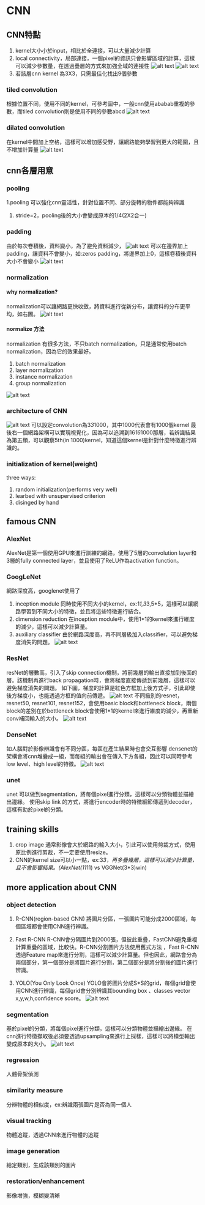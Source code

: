  # CNN
 ## CNN特點
 1. kernel大小小於input，相比於全連接，可以大量減少計算
 2. local connectivity，局部連接，一個pixel的資訊只會影響區域的計算，這樣可以減少參數量，在透過疊層的方式來加強全域的連接性
   ![alt text](image.png)
   ![alt text](image-1.png)
3. 若該層cnn kernel 為3X3，只需最佳化找出9個參數
### tiled convolution
根據位置不同，使用不同的kernel，可參考圖中，一般cnn使用ababab重複的參數，而tiled convolution則是使用不同的參數abcd
![alt text](image-4.png)
### dilated convolution
在kernel中間加上空格，這樣可以增加感受野，讓網路能夠學習到更大的範圍，且不增加計算量
![alt text](image-5.png)

## cnn各層用意
### pooling
1.pooling 可以強化cnn靈活性，針對位置不同、部分旋轉的物件都能夠辨識
1. stride=2，pooling後的大小會變成原本的1/4(2X2合一)
### padding
由於每次卷積後，資料變小，為了避免資料減少，
![alt text](image-2.png)
可以在邊界加上padding，讓資料不會變小，如:zeros padding，將邊界加上0，這樣卷積後資料大小不會變小
![alt text](image-3.png)
### normalization
#### why normalization?
normalization可以讓網路更快收斂，將資料進行從新分布，讓資料的分布更平均，如右圖。
![alt text](image-17.png)
#### normalize 方法
normalization 有很多方法，不只batch normalization，只是通常使用batch normalization，因為它的效果最好。
1. batch normalization
2. layer normalization 
3. instance normalization
4. group normalization

![alt text](image-18.png)

### architecture of CNN
![alt text](image-16.png)
可以設定convolution為3*3*1000，其中1000代表會有1000個kernel
最後右一個網路架構可以實現視覺化，因為可以追溯到16*16*1000那層，若辨識結果為第五類，可以觀察5th(in 1000)kernel，知道這個kernel是針對什麼特徵進行辨識的。

### initialization of kernel(weight)
three ways:
1. random initialization(performs very  well)
2. learbed with unsupervised criterion
3. disinged by hand



## famous CNN
### AlexNet
AlexNet是第一個使用GPU來進行訓練的網路，使用了5層的convolution layer和3層的fully connected layer，並且使用了ReLU作為activation function。

### GoogLeNet
網路深度高，googlenet使用了
1. inception module
   同時使用不同大小的kernel，ex:1*1,3*3,5*5，這樣可以讓網路學習到不同大小的特徵，並且將這些特徵進行結合。
2. dimension reduction
   在inception module中，使用1*1的kernel來進行維度的減少，這樣可以減少計算量。
3. auxiliary classifier
   由於網路深度高，再不同層級加入classifier，可以避免梯度消失的問題。
   ![alt text](image-19.png)
### ResNet
resNet的層數高，引入了skip connection機制，將前幾層的輸出直接加到後面的層。該機制再進行back propagation時，會將梯度直接傳遞到前幾層，這樣可以避免梯度消失的問題。
如下圖，梯度的計算是紅色方框加上後方式子，引此即使後方梯度小，也能透過方框的值向前傳遞。
![alt text](image-20.png)
不同級別的resnet，resnet50, resnet101, resnet152，會使用basic block和bottleneck block，兩個block的差別在於bottleneck block會使用1*1的kernel來進行維度的減少，再重新conv補回輸入的大小。
![alt text](image-21.png)
### DenseNet
如人腦對於影像辨識會有不同分區，每區在產生結果時也會交互影響
densenet的架構會將cnn堆疊成一組，而每組的輸出會在傳入下方各組，因此可以同時參考low level、high level的特徵。
![alt text](image-22.png)
### unet
unet 可以做到segmentation，將每個pixel進行分類，這樣可以分類物體並描繪出邊緣。
使用skip link 的方式，將進行encoder時的特徵細節傳遞到decoder，這樣有助於pixel的分類。 
## training skills
1. crop image
   通常影像會大於網路的輸入大小，引此可以使用剪裁方式，使用原比例進行剪裁，不一定要使用resize。
2. CNN的kernel size可以小一點，ex:3*3，再多疊幾層，這樣可以減少計算量，且不會影響結果。(AlexNet(11*11) vs VGGNet(3*3)win)
## more application about CNN
### object detection
1. R-CNN(region-based CNN)
   將圖片分區，一張圖片可能分成2000區域，每個區域都會使用CNN進行辨識。
2. Fast R-CNN
   R-CNN會分隔圖片到2000張，但彼此重疊，FastCNN避免重複計算重疊的區域，比較快。R-CNN分割圖片方法使用舊式方法
，Fast R-CNN透過Feature map來進行分割，這樣可以減少計算量。但也因此，網路會分為兩個部分，第一個部分是將圖片進行分割，第二個部分是將分割後的圖片進行辨識。

3. YOLO(You Only Look Once)
   YOLO會將圖片分成S*S的grid，每個grid會使用CNN進行辨識，每個grid會分別辨識其bounding box 、classes vector x,y,w,h,confidence score。
   ![alt text](image-23.png)

### segmentation
基於pixel的分類，將每個pixel進行分類，這樣可以分類物體並描繪出邊緣。
在cnn進行特徵擷取後必須要透過upsampling來進行上採樣，這樣可以將模型輸出變成原本的大小。
 ![alt text](image-24.png)
### regression
人體骨架偵測
### similarity measure
分辨物體的相似度，ex:辨識兩張圖片是否為同一個人
### visual tracking
物體追蹤，透過CNN來進行物體的追蹤
### image generation
給定類別，生成該類別的圖片
### restoration/enhancement
影像增強，模糊變清晰


   

